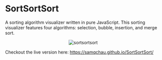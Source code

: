 # SortSortSort
A sorting algorithm visualizer written in pure JavaScript. This sorting visualizer features four algorithms: selection, bubble, insertion, and merge sort.

<div align="center">

![sortsortsort](https://user-images.githubusercontent.com/67344952/144705146-b04bc265-de81-41b0-9d1c-72dffa396b0c.gif)
  
</div>

Checkout the live version here: https://samqchau.github.io/SortSortSort/
